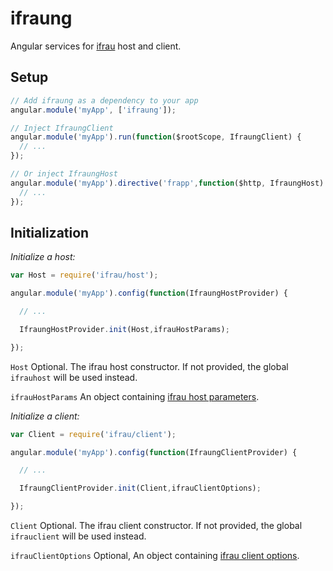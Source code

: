 # ifraung

Angular services for [ifrau](https://github.com/Brightspace/ifrau) host and client.

## Setup

```` javascript
// Add ifraung as a dependency to your app
angular.module('myApp', ['ifraung']);

// Inject IfraungClient
angular.module('myApp').run(function($rootScope, IfraungClient) {
  // ...
});

// Or inject IfraungHost
angular.module('myApp').directive('frapp',function($http, IfraungHost) {
  // ...
});

````

## Initialization

*Initialize a host:*

```` javascript
var Host = require('ifrau/host');

angular.module('myApp').config(function(IfraungHostProvider) {

  // ...

  IfraungHostProvider.init(Host,ifrauHostParams);

});
````

`Host` Optional. The ifrau host constructor. If not provided, the global `ifrauhost` will be used instead.

`ifrauHostParams` An object containing [ifrau host parameters](https://github.com/Brightspace/ifrau#host-and-client).

*Initialize a client:*

```` javascript
var Client = require('ifrau/client');

angular.module('myApp').config(function(IfraungClientProvider) {

  // ...

  IfraungClientProvider.init(Client,ifrauClientOptions);

});
````

`Client` Optional. The ifrau client constructor. If not provided, the global `ifrauclient` will be used instead.

`ifrauClientOptions` Optional, An object containing [ifrau client options](https://github.com/Brightspace/ifrau#host-and-client).
